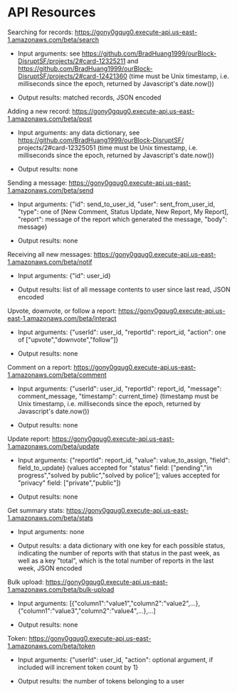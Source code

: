# API Resources #

Searching for records: https://gony0gqug0.execute-api.us-east-1.amazonaws.com/beta/search

* Input arguments: see https://github.com/BradHuang1999/ourBlock-DisruptSF/projects/2#card-12325211 and https://github.com/BradHuang1999/ourBlock-DisruptSF/projects/2#card-12421360 (time must be Unix timestamp, i.e. milliseconds since the epoch, returned by Javascript's date.now())

* Output results: matched records, JSON encoded

Adding a new record: https://gony0gqug0.execute-api.us-east-1.amazonaws.com/beta/post

* Input arguments: any data dictionary, see https://github.com/BradHuang1999/ourBlock-DisruptSF/ projects/2#card-12325051 (time must be Unix timestamp, i.e. milliseconds since the epoch, returned by Javascript's date.now())

* Output results: none

Sending a message: https://gony0gqug0.execute-api.us-east-1.amazonaws.com/beta/send

* Input arguments: {"id": send\_to\_user\_id, "user": sent\_from\_user\_id, "type": one of \[New Comment, Status Update, New Report, My Report\], "report": message of the report which generated the message, "body": message}

* Output results: none

Receiving all new messages: https://gony0gqug0.execute-api.us-east-1.amazonaws.com/beta/notif

* Input arguments: {"id": user\_id}

* Output results: list of all message contents to user since last read, JSON encoded

Upvote, downvote, or follow a report: https://gony0gqug0.execute-api.us-east-1.amazonaws.com/beta/interact

* Input arguments: {"userId": user\_id, "reportId": report\_id, "action": one of \["upvote","downvote","follow"\]}

* Output results: none

Comment on a report: https://gony0gqug0.execute-api.us-east-1.amazonaws.com/beta/comment

* Input arguments: {"userId": user\_id, "reportId": report\_id, "message": comment\_message, "timestamp": current\_time} (timestamp must be Unix timestamp, i.e. milliseconds since the epoch, returned by Javascript's date.now())

* Output results: none

Update report: https://gony0gqug0.execute-api.us-east-1.amazonaws.com/beta/update

* Input arguments: {"reportId": report\_id, "value": value\_to\_assign, "field": field\_to\_update} (values accepted for "status" field: \["pending","in progress","solved by public","solved by police"\]; values accepted for "privacy" field: \["private","public"\])

* Output results: none

Get summary stats: https://gony0gqug0.execute-api.us-east-1.amazonaws.com/beta/stats

* Input arguments: none

* Output results: a data dictionary with one key for each possible status, indicating the number of reports with that status in the past week, as well as a key "total", which is the total number of reports in the last week, JSON encoded

Bulk upload: https://gony0gqug0.execute-api.us-east-1.amazonaws.com/beta/bulk-upload

* Input arguments: \[{"column1":"value1","column2":"value2",...},{"column1":"value3","column2":"value4",...},...\]

* Output results: none

Token: https://gony0gqug0.execute-api.us-east-1.amazonaws.com/beta/token

* Input arguments: {"userId": user\_id, "action": optional argument, if included will increment token count by 1}

* Output results: the number of tokens belonging to a user

